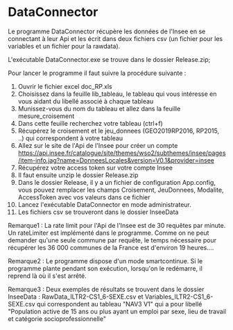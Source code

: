# DataConnector

Le programme DataConnector récupère les données de l'Insee en se connectant à leur Api et les écrit
dans deux fichiers csv (un fichier pour les variables et un fichier pour la rawdata).

L'exécutable DataConnector.exe se trouve dans le dossier Release.zip;

Pour lancer le programme il faut suivre la procédure suivante :
1) Ouvrir le fichier excel doc_RP.xls
2) Choisissez dans la feuille lib_tableau, le tableau qui vous intéresse en vous aidant du libellé associé à chaque tableau
3) Munissez-vous du nom du tableau et allez dans la feuille mesure_croisement
4) Dans cette feuille recherchez votre tableau (ctrl+f)
5) Récupérez le croisement et le jeu_donnees (GEO2019RP2016, RP2015, ..) qui correspondent à votre tableau
6) Allez sur le site de l'Api de l'Insee pour créer un compte https://api.insee.fr/catalogue/site/themes/wso2/subthemes/insee/pages/item-info.jag?name=DonneesLocales&version=V0.1&provider=insee
7) Récupérez votre access token sur votre compte Insee
8) Il faut ensuite unzip le dossier Release.zip
9) Dans le dossier Release, il y a un fichier de configuration App.config, vous pouvez remplacer les champs Croisement, JeuDonnees, Modalite, AccessToken avec vos valeurs dans ce fichier
10) Lancez l'exécutable DataConnector en mode administrateur.
11) Les fichiers csv se trouveront dans le dossier InseeData

Remarque1 : La rate limit pour l'Api de l'Insee est de 30 requêtes par minute. Un rateLimiter est implémenté dans le programme. 
Comme on ne peut demander qu'une seule commune par requête, le temps nécessaire pour récupérer les 36 000 communes de la France est d'environ 19 heures....

Remarque2 : Le programme dispose d'un mode smartcontinue. Si le programme plante pendant son exécution, lorsqu'on le redémarre, il reprend là où il s'est arrêté.

Remarque3 : Deux exemples de résultats se trouvent dans le dossier InseeData : RawData_ILTR2-CS1_6-SEXE.csv et Variables_ILTR2-CS1_6-SEXE.csv qui correspondent au tableau
"NAV3 V1" qui a pour libellé "Population active de 15 ans ou plus ayant un emploi par sexe, lieu de travail et catégorie socioprofessionnelle" 
